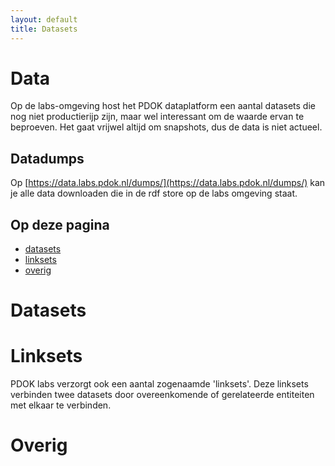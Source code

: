 ```yaml
---
layout: default
title: Datasets
---
```


# Data
Op de labs-omgeving host het PDOK dataplatform een aantal datasets die nog niet productierijp zijn, maar wel interessant om de waarde ervan te beproeven. Het gaat vrijwel altijd om snapshots, dus de data is niet actueel.

## Datadumps
Op [https://data.labs.pdok.nl/dumps/](https://data.labs.pdok.nl/dumps/) kan je alle data downloaden die in de rdf store op de labs omgeving staat.

## Op deze pagina
- [datasets](#dataset-showcases)
- [linksets](#linkset-showcases)
- [overig](#overig-showcases)

<div>
<h1>Datasets</h1>
<div id='dataset-showcases' style='width: 100%;'></div>
</section>

<div>
<h1>Linksets</h1>
PDOK labs verzorgt ook een aantal zogenaamde 'linksets'. Deze linksets verbinden twee datasets door overeenkomende of gerelateerde entiteiten met elkaar te verbinden.
<div id='linkset-showcases'></div>
</div>

<div>
<h1>Overig</h1>
<div id='overig-showcases'></div>
<script src='/assets/js/datasets.js'></script>
</div>